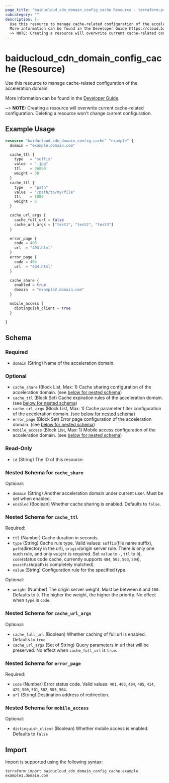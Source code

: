```yaml
---
page_title: "baiducloud_cdn_domain_config_cache Resource - terraform-provider-baiducloud"
subcategory: ""
description: |-
  Use this resource to manage cache-related configuration of the acceleration domain.
  More information can be found in the Developer Guide https://cloud.baidu.com/doc/CDN/s/wjxzhgxnx.
  ~> NOTE: Creating a resource will overwrite current cache-related configuration. Deleting a resource won't change current configuration.
---
```


# baiducloud_cdn_domain_config_cache (Resource)

Use this resource to manage cache-related configuration of the acceleration domain. 

More information can be found in the [Developer Guide](https://cloud.baidu.com/doc/CDN/s/wjxzhgxnx). 

~> **NOTE:** Creating a resource will overwrite current cache-related configuration. Deleting a resource won't change current configuration.

## Example Usage

```terraform
resource "baiducloud_cdn_domain_config_cache" "example" {
  domain = "example.domain.com"

  cache_ttl {
    type   = "suffix"
    value  = ".jpg"
    ttl    = 36000
    weight = 30
  }
  cache_ttl {
    type   = "path"
    value  = "/path/to/my/file"
    ttl    = 1800
    weight = 5
  }

  cache_url_args {
    cache_full_url = false
    cache_url_args = ["test1", "test2", "test3"]
  }

  error_page {
    code = 403
    url  = "403.html"
  }
  error_page {
    code = 404
    url  = "404.html"
  }

  cache_share {
    enabled = true
    domain  = "example2.domain.com"
  }

  mobile_access {
    distinguish_client = true
  }

}
```

<!-- schema generated by tfplugindocs -->
## Schema

### Required

- `domain` (String) Name of the acceleration domain.

### Optional

- `cache_share` (Block List, Max: 1) Cache sharing configuration of the acceleration domain. (see [below for nested schema](#nestedblock--cache_share))
- `cache_ttl` (Block Set) Cache expiration rules of the acceleration domain. (see [below for nested schema](#nestedblock--cache_ttl))
- `cache_url_args` (Block List, Max: 1) Cache parameter filter configuration of the acceleration domain. (see [below for nested schema](#nestedblock--cache_url_args))
- `error_page` (Block Set) Error page configuration of the acceleration domain. (see [below for nested schema](#nestedblock--error_page))
- `mobile_access` (Block List, Max: 1) Mobile access configuration of the acceleration domain. (see [below for nested schema](#nestedblock--mobile_access))

### Read-Only

- `id` (String) The ID of this resource.

<a id="nestedblock--cache_share"></a>
### Nested Schema for `cache_share`

Optional:

- `domain` (String) Another acceleration domain under current user. Must be set when enabled.
- `enabled` (Boolean) Whether cache sharing is enabled. Defaults to `false`.


<a id="nestedblock--cache_ttl"></a>
### Nested Schema for `cache_ttl`

Required:

- `ttl` (Number) Cache duration in seconds.
- `type` (String) Cache rule type. Valid values: `suffix`(file name suffix), `path`(directory in the url), `origin`(origin server rule. There is only one such rule, and only `weight` is required. Set `value` to `-`, `ttl` to `0`), `code`(status code cache, currently supports `404`, `502`, `503`, `504`), `exactPath`(path is completely matched).
- `value` (String) Configuration rule for the specified type.

Optional:

- `weight` (Number) The origin server weight. Must be between `0` and `100`. Defaults to `0`. The higher the weight, the higher the priority. No effect when `type` is `code`.


<a id="nestedblock--cache_url_args"></a>
### Nested Schema for `cache_url_args`

Optional:

- `cache_full_url` (Boolean) Whether caching of full url is enabled. Defaults to `true`
- `cache_url_args` (Set of String) Query parameters in url that will be preserved. No effect when `cache_full_url` is `true`.


<a id="nestedblock--error_page"></a>
### Nested Schema for `error_page`

Required:

- `code` (Number) Error status code. Valid values: `401`, `403`, `404`, `405`, `414`, `429`, `500`, `501`, `502`, `503`, `504`.
- `url` (String) Destination address of redirection.


<a id="nestedblock--mobile_access"></a>
### Nested Schema for `mobile_access`

Optional:

- `distinguish_client` (Boolean) Whether mobile access is enabled. Defaults to `false`

## Import

Import is supported using the following syntax:

```shell
terraform import baiducloud_cdn_domain_config_cache.example example1.domain.com
```
